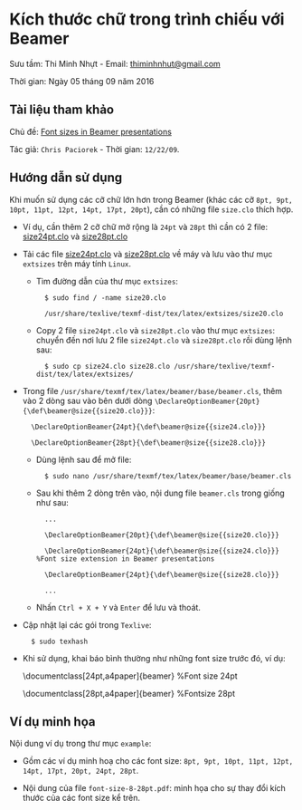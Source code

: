 # Kích thước chữ trong trình chiếu với Beamer

Sưu tầm: Thi Minh Nhựt - Email: thiminhnhut@gmail.com

Thời gian: Ngày 05 tháng 09 năm 2016

## Tài liệu tham khảo

Chủ đề: [Font sizes in Beamer presentations](http://www.stat.berkeley.edu/~paciorek/computingTips/Font_sizes_in_Beamer_presen.html)

Tác giả: `Chris Paciorek` - Thời gian: `12/22/09`.

## Hướng dẫn sử dụng

Khi muốn sử dụng các cỡ chữ lớn hơn trong Beamer (khác các cỡ `8pt, 9pt, 10pt, 11pt, 12pt, 14pt, 17pt, 20pt`), 
cần có những file `size.clo` thích hợp.

* Ví dụ, cần thêm 2 cỡ chữ mở rộng là `24pt` và `28pt` thì cần có 2 file: 
[size24pt.clo](http://www.stat.berkeley.edu/~paciorek/size24.clo) 
và [size28pt.clo](http://www.stat.berkeley.edu/~paciorek/size28.clo)

* Tải các file [size24pt.clo](http://www.stat.berkeley.edu/~paciorek/size24.clo) 
và [size28pt.clo](http://www.stat.berkeley.edu/~paciorek/size28.clo) về máy 
và lưu vào thư mục `extsizes` trên máy tính `Linux`.
	
	+ Tìm đường dẫn của thư mục `extsizes`: 
	
			$ sudo find / -name size20.clo
			
			/usr/share/texlive/texmf-dist/tex/latex/extsizes/size20.clo
	
	+ Copy 2 file `size24pt.clo` và `size28pt.clo` vào thư mục `extsizes`: chuyển đến nơi lưu 
	2 file `size24pt.clo` và `size28pt.clo` rồi dùng lệnh sau:
	
			$ sudo cp size24.clo size28.clo /usr/share/texlive/texmf-dist/tex/latex/extsizes/
	

* Trong file `/usr/share/texmf/tex/latex/beamer/base/beamer.cls`, thêm vào 2 dòng sau vào bên dưới dòng 
`\DeclareOptionBeamer{20pt}{\def\beamer@size{{size20.clo}}}`:

		\DeclareOptionBeamer{24pt}{\def\beamer@size{{size24.clo}}}
		
		\DeclareOptionBeamer{28pt}{\def\beamer@size{{size28.clo}}}

	+ Dùng lệnh sau để mở file:
	
			$ sudo nano /usr/share/texmf/tex/latex/beamer/base/beamer.cls
			
	+ Sau khi thêm 2 dòng trên vào, nội dung file `beamer.cls` trong giống như sau:
	
			...
			
			\DeclareOptionBeamer{20pt}{\def\beamer@size{{size20.clo}}}
			
			\DeclareOptionBeamer{24pt}{\def\beamer@size{{size24.clo}}} %Font size extension in Beamer presentations
			
			\DeclareOptionBeamer{24pt}{\def\beamer@size{{size28.clo}}}
			
			...
			
	+ Nhấn `Ctrl + X + Y` và `Enter` để lưu và thoát.
	
* Cập nhật lại các gói trong `Texlive`:
	
		$ sudo texhash

* Khi sử dụng, khai báo bình thường như những font size trước đó, ví dụ:

	\documentclass[24pt,a4paper]{beamer}	%Font size 24pt
	
	\documentclass[28pt,a4paper]{beamer}	%Fontsize 28pt
	
## Ví dụ minh họa

Nội dung ví dụ trong thư mục `example`:

* Gồm các ví dụ minh hoạ cho các font size: `8pt, 9pt, 10pt, 11pt, 12pt, 14pt, 17pt, 20pt, 24pt, 28pt`.

* Nội dung của file `font-size-8-28pt.pdf`: minh họa cho sự thay đổi kích thước của các font size kể trên.
